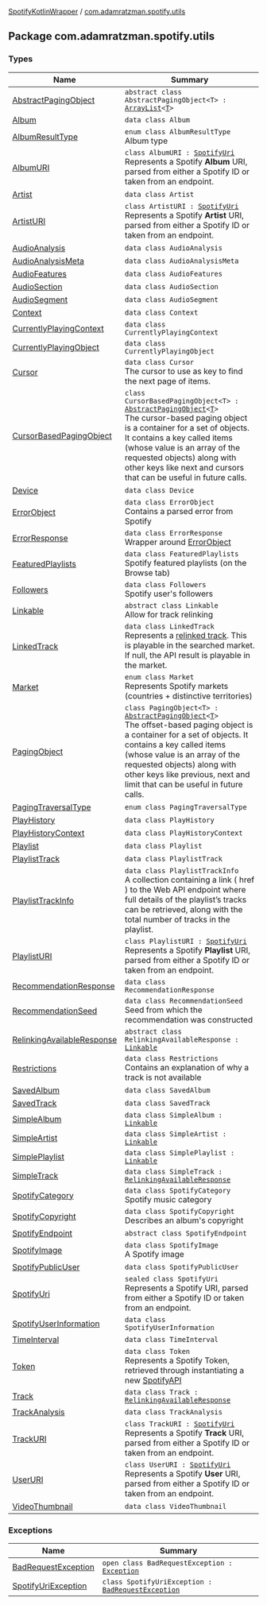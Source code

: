 [SpotifyKotlinWrapper](../index.md) / [com.adamratzman.spotify.utils](./index.md)

## Package com.adamratzman.spotify.utils

### Types

| Name | Summary |
|---|---|
| [AbstractPagingObject](-abstract-paging-object/index.md) | `abstract class AbstractPagingObject<T> : `[`ArrayList`](https://kotlinlang.org/api/latest/jvm/stdlib/kotlin.collections/-array-list/index.html)`<`[`T`](-abstract-paging-object/index.md#T)`>` |
| [Album](-album/index.md) | `data class Album` |
| [AlbumResultType](-album-result-type/index.md) | `enum class AlbumResultType`<br>Album type |
| [AlbumURI](-album-u-r-i/index.md) | `class AlbumURI : `[`SpotifyUri`](-spotify-uri/index.md)<br>Represents a Spotify **Album** URI, parsed from either a Spotify ID or taken from an endpoint. |
| [Artist](-artist/index.md) | `data class Artist` |
| [ArtistURI](-artist-u-r-i/index.md) | `class ArtistURI : `[`SpotifyUri`](-spotify-uri/index.md)<br>Represents a Spotify **Artist** URI, parsed from either a Spotify ID or taken from an endpoint. |
| [AudioAnalysis](-audio-analysis/index.md) | `data class AudioAnalysis` |
| [AudioAnalysisMeta](-audio-analysis-meta/index.md) | `data class AudioAnalysisMeta` |
| [AudioFeatures](-audio-features/index.md) | `data class AudioFeatures` |
| [AudioSection](-audio-section/index.md) | `data class AudioSection` |
| [AudioSegment](-audio-segment/index.md) | `data class AudioSegment` |
| [Context](-context/index.md) | `data class Context` |
| [CurrentlyPlayingContext](-currently-playing-context/index.md) | `data class CurrentlyPlayingContext` |
| [CurrentlyPlayingObject](-currently-playing-object/index.md) | `data class CurrentlyPlayingObject` |
| [Cursor](-cursor/index.md) | `data class Cursor`<br>The cursor to use as key to find the next page of items. |
| [CursorBasedPagingObject](-cursor-based-paging-object/index.md) | `class CursorBasedPagingObject<T> : `[`AbstractPagingObject`](-abstract-paging-object/index.md)`<`[`T`](-cursor-based-paging-object/index.md#T)`>`<br>The cursor-based paging object is a container for a set of objects. It contains a key called items (whose value is an array of the requested objects) along with other keys like next and cursors that can be useful in future calls. |
| [Device](-device/index.md) | `data class Device` |
| [ErrorObject](-error-object/index.md) | `data class ErrorObject`<br>Contains a parsed error from Spotify |
| [ErrorResponse](-error-response/index.md) | `data class ErrorResponse`<br>Wrapper around [ErrorObject](-error-object/index.md) |
| [FeaturedPlaylists](-featured-playlists/index.md) | `data class FeaturedPlaylists`<br>Spotify featured playlists (on the Browse tab) |
| [Followers](-followers/index.md) | `data class Followers`<br>Spotify user's followers |
| [Linkable](-linkable/index.md) | `abstract class Linkable`<br>Allow for track relinking |
| [LinkedTrack](-linked-track/index.md) | `data class LinkedTrack`<br>Represents a [relinked track](https://github.com/adamint/spotify-web-api-kotlin/blob/master/README.md#track-relinking). This is playable in the searched market. If null, the API result is playable in the market. |
| [Market](-market/index.md) | `enum class Market`<br>Represents Spotify markets (countries + distinctive territories) |
| [PagingObject](-paging-object/index.md) | `class PagingObject<T> : `[`AbstractPagingObject`](-abstract-paging-object/index.md)`<`[`T`](-paging-object/index.md#T)`>`<br>The offset-based paging object is a container for a set of objects. It contains a key called items (whose value is an array of the requested objects) along with other keys like previous, next and limit that can be useful in future calls. |
| [PagingTraversalType](-paging-traversal-type/index.md) | `enum class PagingTraversalType` |
| [PlayHistory](-play-history/index.md) | `data class PlayHistory` |
| [PlayHistoryContext](-play-history-context/index.md) | `data class PlayHistoryContext` |
| [Playlist](-playlist/index.md) | `data class Playlist` |
| [PlaylistTrack](-playlist-track/index.md) | `data class PlaylistTrack` |
| [PlaylistTrackInfo](-playlist-track-info/index.md) | `data class PlaylistTrackInfo`<br>A collection containing a link ( href ) to the Web API endpoint where full details of the playlist’s tracks can be retrieved, along with the total number of tracks in the playlist. |
| [PlaylistURI](-playlist-u-r-i/index.md) | `class PlaylistURI : `[`SpotifyUri`](-spotify-uri/index.md)<br>Represents a Spotify **Playlist** URI, parsed from either a Spotify ID or taken from an endpoint. |
| [RecommendationResponse](-recommendation-response/index.md) | `data class RecommendationResponse` |
| [RecommendationSeed](-recommendation-seed/index.md) | `data class RecommendationSeed`<br>Seed from which the recommendation was constructed |
| [RelinkingAvailableResponse](-relinking-available-response/index.md) | `abstract class RelinkingAvailableResponse : `[`Linkable`](-linkable/index.md) |
| [Restrictions](-restrictions/index.md) | `data class Restrictions`<br>Contains an explanation of why a track is not available |
| [SavedAlbum](-saved-album/index.md) | `data class SavedAlbum` |
| [SavedTrack](-saved-track/index.md) | `data class SavedTrack` |
| [SimpleAlbum](-simple-album/index.md) | `data class SimpleAlbum : `[`Linkable`](-linkable/index.md) |
| [SimpleArtist](-simple-artist/index.md) | `data class SimpleArtist : `[`Linkable`](-linkable/index.md) |
| [SimplePlaylist](-simple-playlist/index.md) | `data class SimplePlaylist : `[`Linkable`](-linkable/index.md) |
| [SimpleTrack](-simple-track/index.md) | `data class SimpleTrack : `[`RelinkingAvailableResponse`](-relinking-available-response/index.md) |
| [SpotifyCategory](-spotify-category/index.md) | `data class SpotifyCategory`<br>Spotify music category |
| [SpotifyCopyright](-spotify-copyright/index.md) | `data class SpotifyCopyright`<br>Describes an album's copyright |
| [SpotifyEndpoint](-spotify-endpoint/index.md) | `abstract class SpotifyEndpoint` |
| [SpotifyImage](-spotify-image/index.md) | `data class SpotifyImage`<br>A Spotify image |
| [SpotifyPublicUser](-spotify-public-user/index.md) | `data class SpotifyPublicUser` |
| [SpotifyUri](-spotify-uri/index.md) | `sealed class SpotifyUri`<br>Represents a Spotify URI, parsed from either a Spotify ID or taken from an endpoint. |
| [SpotifyUserInformation](-spotify-user-information/index.md) | `data class SpotifyUserInformation` |
| [TimeInterval](-time-interval/index.md) | `data class TimeInterval` |
| [Token](-token/index.md) | `data class Token`<br>Represents a Spotify Token, retrieved through instantiating a new [SpotifyAPI](#) |
| [Track](-track/index.md) | `data class Track : `[`RelinkingAvailableResponse`](-relinking-available-response/index.md) |
| [TrackAnalysis](-track-analysis/index.md) | `data class TrackAnalysis` |
| [TrackURI](-track-u-r-i/index.md) | `class TrackURI : `[`SpotifyUri`](-spotify-uri/index.md)<br>Represents a Spotify **Track** URI, parsed from either a Spotify ID or taken from an endpoint. |
| [UserURI](-user-u-r-i/index.md) | `class UserURI : `[`SpotifyUri`](-spotify-uri/index.md)<br>Represents a Spotify **User** URI, parsed from either a Spotify ID or taken from an endpoint. |
| [VideoThumbnail](-video-thumbnail/index.md) | `data class VideoThumbnail` |

### Exceptions

| Name | Summary |
|---|---|
| [BadRequestException](-bad-request-exception/index.md) | `open class BadRequestException : `[`Exception`](https://kotlinlang.org/api/latest/jvm/stdlib/kotlin/-exception/index.html) |
| [SpotifyUriException](-spotify-uri-exception/index.md) | `class SpotifyUriException : `[`BadRequestException`](-bad-request-exception/index.md) |

